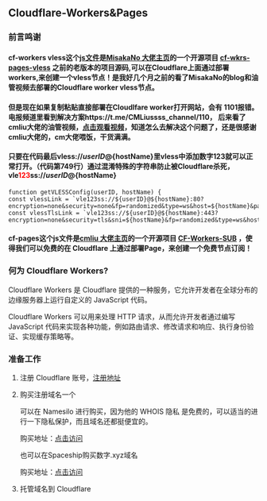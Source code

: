 ## Cloudflare-Workers&Pages

### 前言鸣谢

#### cf-workers vless这个[js文件](https://github.com/gudong1012/Cloudflare-workers-vless/blob/main/cf-workers%20vless%20.js)是[MisakaNo 大佬主页](https://github.com/Misaka-blog)的一个开源项目 [ cf-wkrs-pages-vless](https://github.com/Misaka-blog/cf-wkrs-pages-vless) 之前的老版本的项目源码,可以在Cloudflare上面通过部署workers,来创建一个vless节点！是我好几个月之前的看了MisakaNo的blog和油管视频去部署的Cloudflare worker vless节点。

#### 但是现在如果复制粘贴直接部署在Cloudlfare worker打开网站，会有 1101报错。电报频道里看到解决方案https://t.me/CMLiussss_channel/110， 后来看了cmliu大佬的油管视频，[点击观看视频](https://youtu.be/FE_gJrk2sSc?si=Vl0AtghlyoyIoNhI)，知道怎么去解决这个问题了，还是很感谢cmliu大佬的，cm大佬喂饭，干货满满。

#### 只要在代码最后vless://${userID}@${hostName}里vless中添加数字123就可以正常打开。（代码第749行）通过混淆特殊的字符串防止被Cloudflare杀死，vle<span style="color:red;">123</span>ss://${userID}@${hostName}


```
function getVLESSConfig(userID, hostName) {
const vlessLink = `vle123ss://${userID}@${hostName}:80?encryption=none&security=none&fp=randomized&type=ws&host=${hostName}&path=%2F%3Fed%3D2048#${hostName}`
const vlessTlsLink = `vle123ss://${userID}@${hostName}:443?encryption=none&security=tls&sni=${hostName}&fp=randomized&type=ws&host=${hostName}&path=%2F%3Fed%3D2048#${hostName}`
```


#### cf-pages这个js文件是[cmliu 大佬主页](https://github.com/cmliu)的一个开源项目 [CF-Workers-SUB](https://github.com/cmliu/CF-Workers-SUB) ，使得我们可以免费的在 Cloudflare 上通过部署Page，来创建一个免费节点订阅！


### 何为 Cloudflare Workers?

Cloudflare Workers 是 Cloudflare 提供的一种服务，它允许开发者在全球分布的边缘服务器上运行自定义的 JavaScript 代码。

Cloudflare Workers 可以用来处理 HTTP 请求，从而允许开发者通过编写 JavaScript 代码来实现各种功能，例如路由请求、修改请求和响应、执行身份验证、实现缓存策略等。

### 准备工作

1. 注册 Cloudflare 账号，[注册地址](https://dash.cloudflare.com/sign-up)

2. 购买注册域名一个

   可以在 Namesilo 进行购买，因为他的 WHOIS 隐私 是免费的，可以适当的进行一下隐私保护，而且域名还都挺便宜的。

   购买地址：[点击访问](https://www.namesilo.com/)

   也可以在Spaceship购买数字.xyz域名

   购买地址：[点击访问](https://www.spaceship.com/)

3. 托管域名到 Cloudflare

